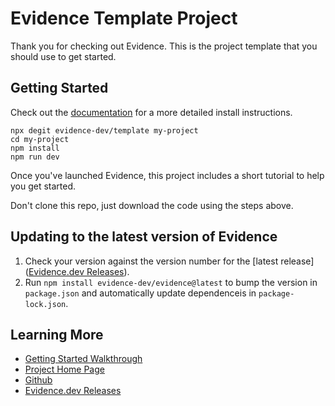 # Evidence Template Project

Thank you for checking out Evidence. This is the project template that you should use to get started.

## Getting Started

Check out the [documentation](https://docs.evidence.dev) for a more detailed install instructions.

```shell
npx degit evidence-dev/template my-project
cd my-project
npm install
npm run dev
```

Once you've launched Evidence, this project includes a short tutorial to help you get started.

Don't clone this repo, just download the code using the steps above.

## Updating to the latest version of Evidence

1. Check your version against the version number for the [latest release]([Evidence.dev Releases](https://github.com/evidence-dev/evidence/releases)).
2. Run `npm install evidence-dev/evidence@latest` to bump the version in `package.json` and automatically update dependenceis in `package-lock.json`.

## Learning More

- [Getting Started Walkthrough](https://docs.evidence.dev/getting-started/install-evidence)
- [Project Home Page](https://www.evidence.dev)
- [Github](https://github.com/evidence-dev/evidence)
- [Evidence.dev Releases](https://github.com/evidence-dev/evidence/releases)
